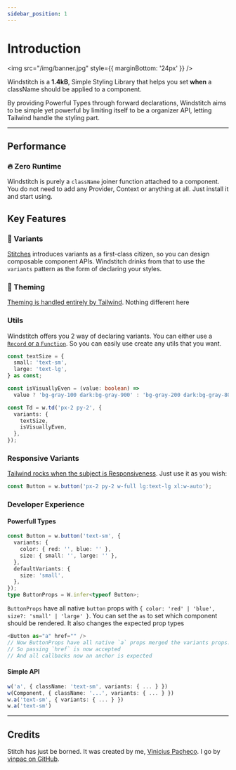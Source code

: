 ```yaml
---
sidebar_position: 1
---
```


# Introduction

<img src="/img/banner.jpg" style={{ marginBottom: '24px' }} />

Windstitch is a **1.4kB**, Simple Styling Library that helps you set **when** a className should be applied to a component.

By providing Powerful Types through forward declarations, Windstitch aims to be simple yet powerful by limiting itself to be a organizer API, letting Tailwind handle the styling part.

---

## Performance

### 🔥 Zero Runtime

Windstitch is purely a `className` joiner function attached to a component. You do not need to add any Provider, Context or anything at all. Just install it and start using.

## Key Features

### 💫 Variants

[Stitches](https://stitches.dev/docs/introduction#variants) introduces variants as a first-class citizen, so you can design composable component APIs. Windstitch drinks from that to use the `variants` pattern as the form of declaring your styles.

### 🎨 Theming

[Theming is handled entirely by Tailwind](https://tailwindcss.com/docs/theme). Nothing different here

### Utils

Windstitch offers you 2 way of declaring variants. You can either use a [`Record` or a `Function`](/docs/variants). So you can easily use create any utils that you want.

```typescript
const textSize = {
  small: 'text-sm',
  large: 'text-lg',
} as const;

const isVisuallyEven = (value: boolean) =>
  value ? 'bg-gray-100 dark:bg-gray-900' : 'bg-gray-200 dark:bg-gray-800';

const Td = w.td('px-2 py-2', {
  variants: {
    textSize,
    isVisuallyEven,
  },
});
```

### Responsive Variants

[Tailwind rocks when the subject is Responsiveness](https://tailwindcss.com/docs/responsive-design). Just use it as you wish:

```jsx
const Button = w.button('px-2 py-2 w-full lg:text-lg xl:w-auto');
```

### Developer Experience

#### Powerfull Types

```typescript
const Button = w.button('text-sm', {
  variants: {
    color: { red: '', blue: '' },
    size: { small: '', large: '' },
  },
  defaultVariants: {
    size: 'small',
  },
});
type ButtonProps = W.infer<typeof Button>;
```

`ButtonProps` have all native `button` props with `{ color: 'red' | 'blue', size?: 'small' | 'large' }`. You can set the `as` to set which component should be rendered. It also changes the expected prop types

```typescript
<Button as="a" href="" />
// Now ButtonProps have all native `a` props merged the variants props.
// So passing `href` is now accepted
// And all callbacks now an anchor is expected
```

#### Simple API

```typescript
w('a', { className: 'text-sm', variants: { ... } })
w(Component, { className: '...', variants: { ... } })
w.a('text-sm', { variants: { ... } })
w.a('text-sm')
```

---

## Credits

Stitch has just be borned. It was created by me, [Vinicius Pacheco](https://vinpac.io/). I go by [vinpac on GitHub](https://github.com/vinpac).
